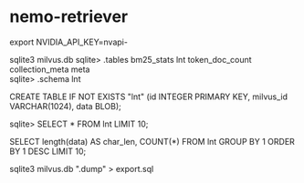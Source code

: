 # nemo-retriever
 export NVIDIA_API_KEY=nvapi-

sqlite3 milvus.db
sqlite> .tables
bm25_stats       lnt              token_doc_count
collection_meta  meta           
sqlite> .schema lnt 

CREATE TABLE IF NOT EXISTS "lnt" (id INTEGER PRIMARY KEY, milvus_id VARCHAR(1024), data BLOB);

sqlite> SELECT * FROM lnt LIMIT 10;

SELECT length(data) AS char_len, COUNT(*) 
FROM lnt 
GROUP BY 1 
ORDER BY 1 DESC 
LIMIT 10;

sqlite3 milvus.db ".dump" > export.sql

